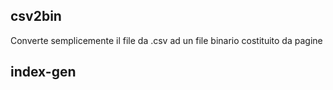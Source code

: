 ## csv2bin

Converte semplicemente il file da .csv ad un file binario costituito da pagine

## index-gen

